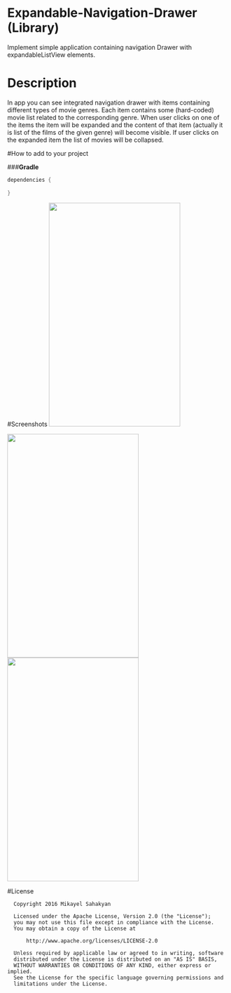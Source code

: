 # Expandable-Navigation-Drawer (Library)

Implement simple application containing navigation Drawer with expandableListView elements.

# Description
<p>
In app you can see integrated navigation drawer with items containing different types of movie genres. Each item contains some (hard-coded) movie list related to the corresponding genre. When user clicks on one of the items the item will be expanded and the content of that item (actually it is list of the films of the given genre) will become visible. If user clicks on the expanded item the list of movies will be collapsed.  
</p>

#How to add to your project

###<b>Gradle</b>

```java
dependencies {
        
}
```

#Screenshots
<img src="https://raw.githubusercontent.com/pa1pal/expandable-navigation-drawer/library/Screenshots/video.gif" width="300px" height="510px"></img>

<img src="https://raw.githubusercontent.com/pa1pal/expandable-navigation-drawer/library/Screenshots/screenshot1.png" width="300px" height="510px"></img>
<img src="https://raw.githubusercontent.com/pa1pal/expandable-navigation-drawer/library/Screenshots/screenshot2.png" width="300px" height="510px"></img>

#License
```
  Copyright 2016 Mikayel Sahakyan
 
  Licensed under the Apache License, Version 2.0 (the "License");
  you may not use this file except in compliance with the License.
  You may obtain a copy of the License at
 
      http://www.apache.org/licenses/LICENSE-2.0
 
  Unless required by applicable law or agreed to in writing, software
  distributed under the License is distributed on an "AS IS" BASIS,
  WITHOUT WARRANTIES OR CONDITIONS OF ANY KIND, either express or implied.
  See the License for the specific language governing permissions and
  limitations under the License.
 
````
